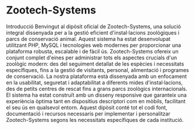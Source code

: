 # Zootech-Systems
Introducció
Benvingut al dipòsit oficial de Zootech-Systems, una solució integral dissenyada per a la gestió eficient d'instal·lacions zoològiques i parcs de conservació animal. Aquest sistema ha estat desenvolupat utilitzant PHP, MySQL i tecnologies web modernes per proporcionar una plataforma robusta, escalable i de fàcil ús.
Zootech-Systems ofereix un conjunt complet d'eines per administrar tots els aspectes crucials d'un zoològic modern: des del seguiment detallat de les espècies i necessitats específiques, fins a la gestió de visitants, personal, alimentació i programes de conservació.
La nostra plataforma està dissenyada amb un enfocament en la usabilitat, seguretat i adaptabilitat a diferents mides d'instal·lacions, des de petits centres de rescat fins a grans parcs zoològics internacionals. El sistema ha estat construït amb un disseny responsive que garanteix una experiència òptima tant en dispositius descriptori com en mòbils, facilitant el seu ús en qualsevol entorn.
Aquest dipòsit conté tot el codi font, documentació i recursos necessaris per implementar i personalitzar Zootech-Systems segons les necessitats específiques de cada institució.
